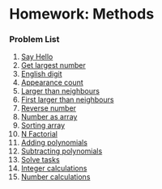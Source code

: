 Homework: Methods
=================

### Problem List

1. [Say Hello](./01_SayHello)
1. [Get largest number](./02_GetLargestNumber)
1. [English digit](./03_EnglishDigit)
1. [Appearance count](./04_AppearanceCount)
1. [Larger than neighbours](./05_LargerThanNeighbours)
1. [First larger than neighbours](./06_FirstLargerThanNeighbours)
1. [Reverse number](./07_ReverseNumber)
1. [Number as array](./08_NumberAsArray)
1. [Sorting array](./09_SortingArray)
1. [N Factorial](./10_N_Factorial)
1. [Adding polynomials](./11_AddingPolinomials)
1. [Subtracting polynomials](./12_SubtractingPolynomials)
1. [Solve tasks](./13_SolveTasks)
1. [Integer calculations](./14_IntegerCalculations)
1. [Number calculations](./15_NumberCalculations)